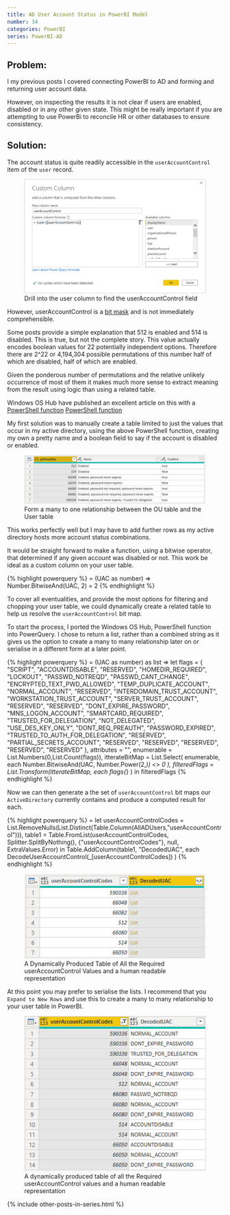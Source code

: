 ```yaml
---
title: AD User Account Status in PowerBI Model
number: 34
categories: PowerBI
series: PowerBI-AD
---
```


## Problem:
I my previous posts I covered connecting PowerBI to AD and forming and returning user account data.

However, on inspecting the results it is not clear if users are enabled, disabled or in any other given state.  This might be really important if you are attempting to use PowerBi to reconcile HR or other databases to ensure consistency.

## Solution:

The account status is quite readily accessible in the ````userAccountControl```` item of the ````user```` record.

<figure>
	<img src="/assets/images/34/user-account-control.jpg"/>
	<figcaption>
	Drill into the user column to find the userAccountControl field
	</figcaption>
</figure>

However, userAccountControl is a [bit mask]("https://en.wikipedia.org/wiki/Mask_(computing)") and is not immediately comprehensible.

Some posts provide a simple explanation that 512 is enabled and 514 is disabled.  This is true, but not the complete story. This value actually encodes boolean values for 22 potentially independent options. Therefore there are 2^22 or 4,194,304 possible permutations of this number half of which are disabled, half of which are enabled.

Given the ponderous number of permutations and the relative unlikely occurrence of most of them it makes much more sense to extract meaning from the result using logic than using a related table.

Windows OS Hub have published an excellent article on this with a [PowerShell function]("http://woshub.com/decoding-ad-useraccountcontrol-value/") [PowerShell function]("http://woshub.com/decoding-ad-useraccountcontrol-value/")

My first solution was to manually create a table limited to just the values that occur in my active directory, using the above PowerShell function, creating my own a pretty name and a boolean field to say if the account is disabled or enabled.

<figure>
	<img src="/assets/images/34/account-status.jpg"/>
	<figcaption>
	Form a many to one relationship between the OU table and the User table
	</figcaption>
</figure>

This works perfectly well but I may have to add further rows as my active directory hosts more account status combinations.

It would be straight forward to make a function, using a bitwise operator, that determined if any given account was disabled or not.  This work be ideal as a custom column on your user table.

{% highlight powerquery %}
= (UAC as number)  =>
    Number.BitwiseAnd(UAC, 2) = 2
{% endhighlight %}

To cover all eventualities, and provide the most options for filtering and chopping your user table, we could dynamically create a related table to help us resolve the ````userAccountControl```` bit map.  

To start the process, I ported the Windows OS Hub, PowerShell function into PowerQuery.  I chose to return a list, rather than a combined string as it gives us the option to create a many to many relationship later on or serialise in a different form at a later point.  

{% highlight powerquery %}
= (UAC as number) as list =>
let 
  flags = {
    "SCRIPT",
    "ACCOUNTDISABLE",
    "RESERVED",
    "HOMEDIR_REQUIRED",
    "LOCKOUT",
    "PASSWD_NOTREQD",
    "PASSWD_CANT_CHANGE",
    "ENCRYPTED_TEXT_PWD_ALLOWED",
    "TEMP_DUPLICATE_ACCOUNT",
    "NORMAL_ACCOUNT",
    "RESERVED",
    "INTERDOMAIN_TRUST_ACCOUNT",
    "WORKSTATION_TRUST_ACCOUNT",
    "SERVER_TRUST_ACCOUNT",
    "RESERVED",
    "RESERVED",
    "DONT_EXPIRE_PASSWORD",
    "MNS_LOGON_ACCOUNT",
    "SMARTCARD_REQUIRED",
    "TRUSTED_FOR_DELEGATION",
    "NOT_DELEGATED",
    "USE_DES_KEY_ONLY",
    "DONT_REQ_PREAUTH",
    "PASSWORD_EXPIRED",
    "TRUSTED_TO_AUTH_FOR_DELEGATION",
    "RESERVED",
    "PARTIAL_SECRETS_ACCOUNT",
    "RESERVED",
    "RESERVED",
    "RESERVED",
    "RESERVED",
    "RESERVED"
  },
  attributes = "",
  enumerable = List.Numbers(0,List.Count(flags)),
  itterateBitMap = 
    List.Select(
      enumerable, 
      each Number.BitwiseAnd(UAC, Number.Power(2,_)) <> 0
    ),
  filteredFlags = List.Transform(itterateBitMap, each flags{_} )
in
  filteredFlags
{% endhighlight %}

Now we can then generate a the set of ````userAccountControl```` bit maps our ````ActiveDirectory```` currently contains and produce a computed result for each.

{% highlight powerquery %}
= let
userAccountControlCodes = List.RemoveNulls(List.Distinct(Table.Column(AllADUsers,"userAccountControl"))),
table1 = Table.FromList(userAccountControlCodes, Splitter.SplitByNothing(), {"userAccountControlCodes"}, null, ExtraValues.Error)
in 
Table.AddColumn(table1, "DecodedUAC", each DecodeUserAccountControl(_[userAccountControlCodes]) )
{% endhighlight %}


<figure>
	<img src="/assets/images/34/resolved-user-account-control-bit-map.jpg"/>
	<figcaption>
	A Dynamically Produced Table of All the Required userAccountControl Values and a human readable representation
	</figcaption>
</figure>

At this point you may prefer to serialise the lists.  I recommend that you ````Expand to New Rows```` and use this to create a many to many relationship to your user table in PowerBI.

<figure>
	<img src="/assets/images/34/resolved-user-account-control-bit-map-expanded.jpg"/>
	<figcaption>
	A dynamically produced table of all the Required userAccountControl values and a human readable representation
	</figcaption>
</figure>



{% include other-posts-in-series.html %}